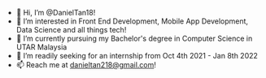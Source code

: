- 👋 Hi, I’m @DanielTan18!
- 👀 I’m interested in Front End Development, Mobile App Development, Data Science and all things tech!
- 🌱 I’m currently pursuing my Bachelor's degree in Computer Science in UTAR Malaysia
- 💞️ I’m readily seeking for an internship from Oct 4th 2021 - Jan 8th 2022
- 📫 Reach me at danieltan218@gmail.com!

<!---
DanielTan18/DanielTan18 is a ✨ special ✨ repository because its `README.md` (this file) appears on your GitHub profile.
You can click the Preview link to take a look at your changes.
--->
